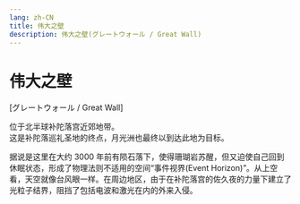 ```yaml
---
lang: zh-CN
title: 伟大之壁
description: 伟大之壁(グレートウォール / Great Wall)
---
```


# 伟大之壁

[グレートウォール / Great Wall]

位于北半球补陀落宫近郊地带。  
这是补陀落巡礼圣地的终点，月光洲也最终以到达此地为目标。

据说是这里在大约 3000 年前有陨石落下，使得珊瑚岩苏醒，但又迫使自己回到休眠状态，形成了物理法则不适用的空间“事件视界(Event Horizon)”。从上空看，天空就像台风眼一样。在周边地区，由于在补陀落宫的佐久夜的力量下建立了光粒子结界，阻挡了包括电波和激光在内的外来入侵。

